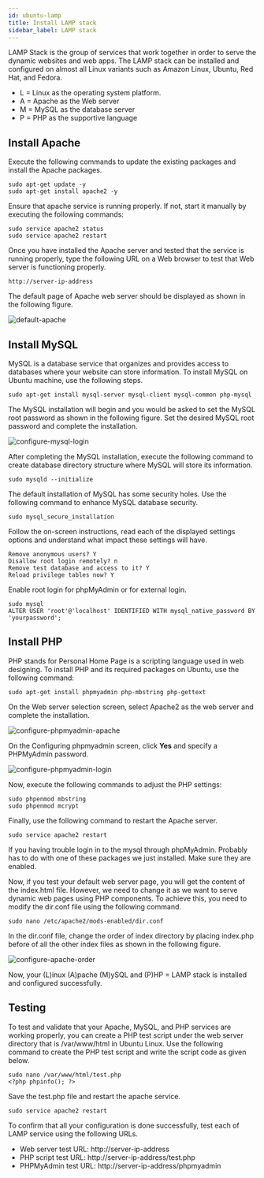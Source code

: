 ```yaml
---
id: ubuntu-lamp
title: Install LAMP stack
sidebar_label: LAMP stack
---
```


LAMP Stack is the group of services that work together in order to serve the dynamic websites and web apps. The LAMP stack can be installed and configured on almost all Linux variants such as Amazon Linux, Ubuntu, Red Hat, and Fedora.

- L = Linux as the operating system platform.
- A = Apache as the Web server
- M = MySQL as the database server
- P = PHP as the supportive language

## Install Apache

Execute the following commands to update the existing packages and install the Apache packages.

```shell
sudo apt-get update -y
sudo apt-get install apache2 -y
```

Ensure that apache service is running properly. If not, start it manually by executing the following commands:

```shell
sudo service apache2 status
sudo service apache2 restart
```

Once you have installed the Apache server and tested that the service is running properly, type the following URL on a Web browser to test that Web server is functioning properly.

`http://server-ip-address`

The default page of Apache web server should be displayed as shown in the following figure.

![default-apache](https://assets.digitalocean.com/articles/lamp_1404/default_apache.png)

## Install MySQL

MySQL is a database service that organizes and provides access to databases where your website can store information. To install MySQL on Ubuntu machine, use the following steps.

```shell
sudo apt-get install mysql-server mysql-client mysql-common php-mysql
```

The MySQL installation will begin and you would be asked to set the MySQL root password as shown in the following figure. Set the desired MySQL root password and complete the installation.

![configure-mysql-login](https://i1.wp.com/protechgurus.com/wp-content/uploads/2017/05/word-image-2.png?w=562&ssl=1)

After completing the MySQL installation, execute the following command to create database directory structure where MySQL will store its information.

```shell
sudo mysqld --initialize
```

The default installation of MySQL has some security holes. Use the following command to enhance MySQL database security.

```shell
sudo mysql_secure_installation
```

Follow the on-screen instructions, read each of the displayed settings options and understand what impact these settings will have.

```shell
Remove anonymous users? Y
Disallow root login remotely? n
Remove test database and access to it? Y
Reload privilege tables now? Y
```

Enable root login for phpMyAdmin or for external login.

```
sudo mysql
ALTER USER 'root'@'localhost' IDENTIFIED WITH mysql_native_password BY 'yourpassword';
```

## Install PHP

PHP stands for Personal Home Page is a scripting language used in web designing. To install PHP and its required packages on Ubuntu, use the following command:

```
sudo apt-get install phpmyadmin php-mbstring php-gettext
```

On the Web server selection screen, select Apache2 as the web server and complete the installation.

![configure-phpmyadmin-apache](https://i1.wp.com/protechgurus.com/wp-content/uploads/2017/05/word-image-4.png?w=569&ssl=1)

On the Configuring phpmyadmin screen, click **Yes** and specify a PHPMyAdmin password.

![configure-phpmyadmin-login](https://i2.wp.com/protechgurus.com/wp-content/uploads/2017/05/word-image-5.png?w=590&ssl=1)

Now, execute the following commands to adjust the PHP settings:

```shell
sudo phpenmod mbstring
sudo phpenmod mcrypt
```

Finally, use the following command to restart the Apache server.

```shell
sudo service apache2 restart
```

If you having trouble login in to the mysql through phpMyAdmin. Probably has to do with one of these packages we just installed. Make sure they are enabled.

Now, if you test your default web server page, you will get the content of the index.html file. However, we need to change it as we want to serve dynamic web pages using PHP components. To achieve this, you need to modify the dir.conf file using the following command.

```shell
sudo nano /etc/apache2/mods-enabled/dir.conf
```

In the dir.conf file, change the order of index directory by placing index.php before of all the other index files as shown in the following figure.

![configure-apache-order](https://i0.wp.com/protechgurus.com/wp-content/uploads/2017/05/word-image-6.png?w=618&ssl=1)

Now, your (L)inux (A)pache (M)ySQL and (P)HP = LAMP stack is installed and configured successfully.

## Testing

To test and validate that your Apache, MySQL, and PHP services are working properly, you can create a PHP test script under the web server directory that is /var/www/html in Ubuntu Linux. Use the following command to create the PHP test script and write the script code as given below.

```shell
sudo nano /var/www/html/test.php
<?php phpinfo(); ?>
```

Save the test.php file and restart the apache service.

```shell
sudo service apache2 restart
```

To confirm that all your configuration is done successfully, test each of LAMP service using the following URLs.

- Web server test URL: http://server-ip-address
- PHP script test URL: http://server-ip-address/test.php
- PHPMyAdmin test URL: http://server-ip-address/phpmyadmin
